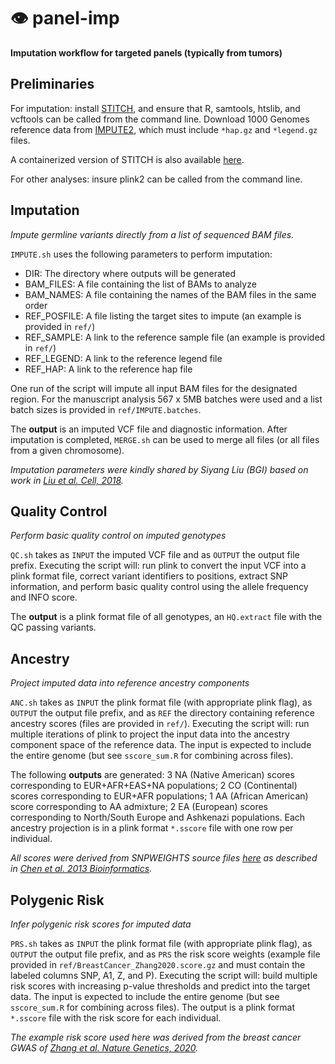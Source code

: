 # 👁️ panel-imp

**Imputation workflow for targeted panels (typically from tumors)**

## Preliminaries

For imputation: install [STITCH](https://github.com/rwdavies/STITCH), and ensure that R, samtools, htslib, and vcftools can be called from the command line. Download 1000 Genomes reference data from [IMPUTE2](https://mathgen.stats.ox.ac.uk/impute/1000GP_Phase3.html), which must include `*hap.gz` and `*legend.gz` files. 

A containerized version of STITCH is also available [here](https://hub.docker.com/r/stefangroha/stitch_gcs).

For other analyses: insure plink2 can be called from the command line.

## Imputation

*Impute germline variants directly from a list of sequenced BAM files.*

`IMPUTE.sh` uses the following parameters to perform imputation:
* DIR: The directory where outputs will be generated
* BAM_FILES: A file containing the list of BAMs to analyze
* BAM_NAMES: A file containing the names of the BAM files in the same order
* REF_POSFILE: A file listing the target sites to impute (an example is provided in `ref/`)
* REF_SAMPLE: A link to the reference sample file (an example is provided in `ref/`)
* REF_LEGEND: A link to the reference legend file
* REF_HAP: A link to the reference hap file

One run of the script will impute all input BAM files for the designated region. For the manuscript analysis 567 x 5MB batches were used and a list batch sizes is provided in `ref/IMPUTE.batches`.

The **output** is an imputed VCF file and diagnostic information. After imputation is completed, `MERGE.sh` can be used to merge all files (or all files from a given chromosome).

*Imputation parameters were kindly shared by Siyang Liu (BGI) based on work in [Liu et al. Cell, 2018](https://pubmed.ncbi.nlm.nih.gov/30290141/).*

## Quality Control

*Perform basic quality control on imputed genotypes*

`QC.sh` takes as `INPUT` the imputed VCF file and as `OUTPUT` the output file prefix. Executing the script will: run plink to convert the input VCF into a plink format file, correct variant identifiers to positions, extract SNP information, and perform basic quality control using the allele frequency and INFO score.

The **output** is a plink format file of all genotypes, an `HQ.extract` file with the QC passing variants.

## Ancestry

*Project imputed data into reference ancestry components*

`ANC.sh` takes as `INPUT` the plink format file (with appropriate plink flag), as `OUTPUT` the output file prefix, and as `REF` the directory containing reference ancestry scores (files are provided in `ref/`). Executing the script will: run multiple iterations of plink to project the input data into the ancestry component space of the reference data. The input is expected to include the entire genome (but see `sscore_sum.R` for combining across files).

The following **outputs** are generated: 3 NA (Native American) scores corresponding to EUR+AFR+EAS+NA populations; 2 CO (Continental) scores corresponding to EUR+AFR populations; 1 AA (African American) score corresponding to AA admixture; 2 EA (European) scores corresponding to North/South Europe and Ashkenazi populations. Each ancestry projection is in a plink format `*.sscore` file with one row per individual.

*All scores were derived from SNPWEIGHTS source files [here](https://cdn1.sph.harvard.edu/wp-content/uploads/sites/181/2014/05/SNPweights2.1.tar.gz) as described in [Chen et al. 2013 Bioinformatics](https://www.ncbi.nlm.nih.gov/pmc/articles/PMC3661048/).*

## Polygenic Risk

*Infer polygenic risk scores for imputed data*

`PRS.sh` takes as `INPUT` the plink format file (with appropriate plink flag), as `OUTPUT` the output file prefix, and as `PRS` the risk score weights (example file provided in `ref/BreastCancer_Zhang2020.score.gz` and must contain the labeled columns SNP, A1, Z, and P). Executing the script will: build multiple risk scores with increasing p-value thresholds and predict into the target data. The input is expected to include the entire genome (but see `sscore_sum.R` for combining across files). The output is a plink format `*.sscore` file with the risk score for each individual.

*The example risk score used here was derived from the breast cancer GWAS of [Zhang et al. Nature Genetics, 2020](https://pubmed.ncbi.nlm.nih.gov/32424353/).*
